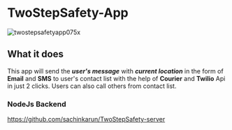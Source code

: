 # TwoStepSafety-App
![twostepsafetyapp075x](https://user-images.githubusercontent.com/69583217/216323851-ab359404-4709-4d24-aa00-e7f36203b9d5.png)

## What it does
This app will send the ***user's message*** with ***current location*** in the form of **Email** and **SMS** to user's contact list with the help of **Courier** and **Twilio** Api in just 2 clicks. Users can also call others from contact list.

### NodeJs Backend
https://github.com/sachinkarun/TwoStepSafety-server
